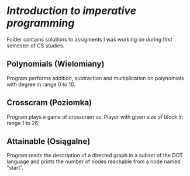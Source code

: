 # ***Introduction to imperative programming***
Folder contains solutions to assigments I was working on during first semester of CS studies.

## Polynomials (Wielomiany)

Program performs addition, subtraction and multiplication on polynomials with degree in range 0 to 10.

## Crosscram (Poziomka)

Program plays a game of crosscram vs. Player with given size of block in range 1 to 26.

## Attainable (Osiągalne)

Program reads the description of a directed graph in a subset of the DOT language and prints the number of nodes reachable from a node named "start".
